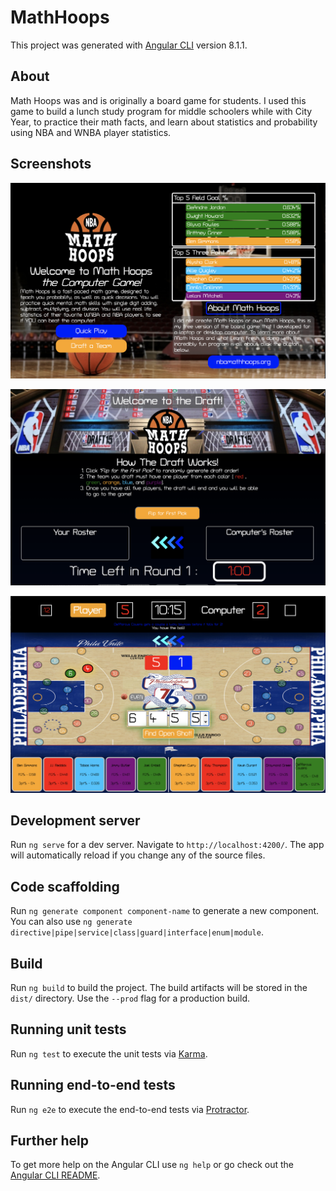

# MathHoops

This project was generated with [Angular CLI](https://github.com/angular/angular-cli) version 8.1.1.

## About
Math Hoops was and is originally a board game for students. I used this game to build a lunch study program for middle schoolers while with City Year, to practice their math facts, and learn about statistics and probability using NBA and WNBA player statistics. 

## Screenshots
 ![Math Hoops Game Home Screen](mathHoopsImages/mathHoopsHome.png)
 
 ![Math Hoops Game Draft](mathHoopsImages/mathHoopsDraft.png)
 
 ![Math Hoops Game Draft](mathHoopsImages/mathHoopsGameOpenShot.png)

## Development server

Run `ng serve` for a dev server. Navigate to `http://localhost:4200/`. The app will automatically reload if you change any of the source files.

## Code scaffolding

Run `ng generate component component-name` to generate a new component. You can also use `ng generate directive|pipe|service|class|guard|interface|enum|module`.

## Build

Run `ng build` to build the project. The build artifacts will be stored in the `dist/` directory. Use the `--prod` flag for a production build.

## Running unit tests

Run `ng test` to execute the unit tests via [Karma](https://karma-runner.github.io).

## Running end-to-end tests

Run `ng e2e` to execute the end-to-end tests via [Protractor](http://www.protractortest.org/).

## Further help

To get more help on the Angular CLI use `ng help` or go check out the [Angular CLI README](https://github.com/angular/angular-cli/blob/master/README.md).
